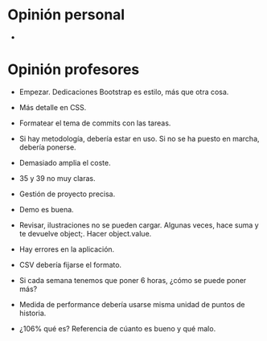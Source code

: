 # Opinión personal
- 

# Opinión profesores
- Empezar. Dedicaciones Bootstrap es estilo, más que otra cosa.
- Más detalle en CSS. 
- Formatear el tema de commits con las tareas.
- Si hay metodología, debería estar en uso. Si no se ha  puesto en marcha, debería ponerse.
- Demasiado amplia el coste. 
- 35 y 39 no muy claras.
- Gestión de proyecto precisa.
- Demo es buena.
- Revisar, ilustraciones no se pueden cargar. Algunas veces, hace suma y te devuelve object;. Hacer object.value. 
- Hay errores en la aplicación.
- CSV debería fijarse el formato. 

- Si cada semana tenemos que poner 6 horas, ¿cómo se puede poner más?
- Medida de performance debería usarse misma unidad de puntos de historia.
- ¿106% qué es? Referencia de cúanto es bueno y qué malo.
